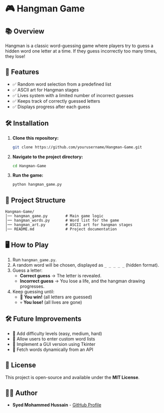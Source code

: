 # 🎮 Hangman Game

## **📚 Overview**
Hangman is a classic word-guessing game where players try to guess a hidden word one letter at a time. If they guess incorrectly too many times, they lose!

## **🚀 Features**
- ✅ Random word selection from a predefined list
- ✅ ASCII art for Hangman stages
- ✅ Lives system with a limited number of incorrect guesses
- ✅ Keeps track of correctly guessed letters
- ✅ Displays progress after each guess

## **🛠️ Installation**
1. **Clone this repository:**
   ```bash
   git clone https://github.com/yourusername/Hangman-Game.git
   ```
2. **Navigate to the project directory:**
   ```bash
   cd Hangman-Game
   ```
3. **Run the game:**
   ```bash
   python hangman_game.py
   ```

## **🐂 Project Structure**
```
Hangman-Game/
│── hangman_game.py        # Main game logic
│── hangman_words.py       # Word list for the game
│── hangman_art.py         # ASCII art for hangman stages
│── README.md              # Project documentation
```

## **🖥️ How to Play**
1. Run `hangman_game.py`.
2. A random word will be chosen, displayed as `_ _ _ _ _` (hidden format).
3. Guess a letter:
   - **Correct guess** → The letter is revealed.
   - **Incorrect guess** → You lose a life, and the hangman drawing progresses.
4. Keep guessing until:
   - 🎉 **You win!** (all letters are guessed)
   - 💀 **You lose!** (all lives are gone)

## **🛠️ Future Improvements**
- 🔹 Add difficulty levels (easy, medium, hard)
- 🔹 Allow users to enter custom word lists
- 🔹 Implement a GUI version using Tkinter
- 🔹 Fetch words dynamically from an API

## **📝 License**
This project is open-source and available under the **MIT License**.

## **👨‍💻 Author**
- **Syed Mohammed Hussain** - [GitHub Profile](https://github.com/MhussainD4772)

